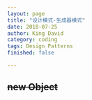 ```yaml
---
layout: page
title: "设计模式-生成器模式"
date: 2018-07-25
author: King David
category: coding
tags: Design Patterns
finished: false

---
```


## ~~new Object~~ 